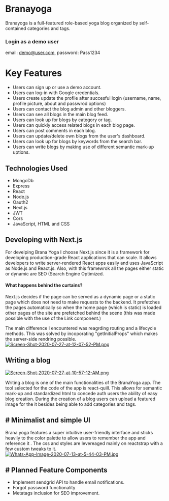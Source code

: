 # Branayoga
Branayoga is a full-featured role-based yoga blog organized by self-contained categories and tags.
### Login as a demo user
email: demo@user.com,
password: Pass1234

# Key Features

-   Users can sign up or use a demo account.
- Users can log-in with Google credentials.
-   Users create update the profile after succesful login (username, name, profile picture, about and passwrod options)
-   Users can contact the blog admin and  other bloggers.
-   Users can see all blogs in the main blog feed.
-   Users can look up for blogs by category or tag.
- Users can quickly access related blogs in  each blog page.
- Users can post comments in each blog.
- Users can update/delete own blogs from the user's dashboard.
- Users can look up for blogs by keywords from the search bar.
- Users can write blogs by making use of different semantic mark-up uptions.

## Technologies Used

-   MongoDb
-   Express
- React
-   Node.js
-   Oauth2
-   Next.js
-   JWT
-   Cors
-   JavaScript, HTML and CSS


## Developing with Next.js 
For develping Brana Yoga I choose Next.js since it is a framework for developing production-grade React applications that can scale. It  allows developers to write server-rendered React apps easily and uses JavaScript as Node.js and React.js. Also, with this framewrok all the pages either static or dynamic are SEO (Search Engine Optimized.

 #### What happens behind the curtains?
Next.js decides if the page can be served as a dynamic page or a static page which does not need to make requests to the backend. It prefetches the pages automatically so when the home page (which is static) is loaded other pages of the site are prefetched behind the scene (this was made possible with the use of the Link component.)

The main difference I encountered was reagrding routing and a lifecycle methods. This was solved by incoporating "getInitialProps"  which makes the server-side rendring possible.
[
![Screen-Shot-2020-07-27-at-12-07-52-PM.png](https://i.postimg.cc/8cJbwbkf/Screen-Shot-2020-07-27-at-12-07-52-PM.png)](https://postimg.cc/SY48xCMm)


## Writing a blog
[![Screen-Shot-2020-07-27-at-10-57-12-AM.png](https://i.postimg.cc/GmrdrXNb/Screen-Shot-2020-07-27-at-10-57-12-AM.png)](https://postimg.cc/2VHP77rt)

Writing a blog is one of the main functionalities of the BranaYoga app.
The tool selected for the code of the app is react-quill. This allows for semantic mark-up and standardized html to concede auth users the ability of easy blog creation.
During the creation of a blog users can upload a featured image for the it besides being able to add categories and tags.

## # Minimalist and simple UI
Brana yoga features a super intuitive user-friendly interface and  sticks heavily to the color palette to allow users to remember the app and reference it . The css and styles are levereaged mainly on reactstrap with a few custom tweaks to it.
[![Whats-App-Image-2020-07-13-at-5-44-03-PM.jpg](https://i.postimg.cc/jS8BWTvd/Whats-App-Image-2020-07-13-at-5-44-03-PM.jpg)](https://postimg.cc/BjKmyddd)
## # Planned Feature Components

-    Implement sendgrid API to handle email notifications.
-   Forgot password functionality
-   Metatags inclusion for SEO improvement.


